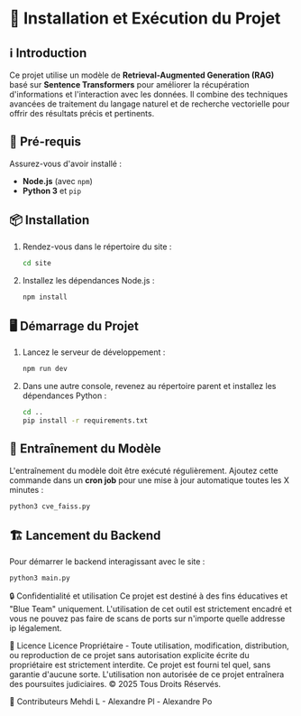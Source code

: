 # 🚀 Installation et Exécution du Projet

## ℹ️ Introduction
Ce projet utilise un modèle de **Retrieval-Augmented Generation (RAG)** basé sur **Sentence Transformers** pour améliorer la récupération d'informations et l'interaction avec les données. Il combine des techniques avancées de traitement du langage naturel et de recherche vectorielle pour offrir des résultats précis et pertinents.

## 📁 Pré-requis
Assurez-vous d'avoir installé :
- **Node.js** (avec `npm`)
- **Python 3** et `pip`

## 📦 Installation

1. Rendez-vous dans le répertoire du site :
   ```sh
   cd site
   ```
2. Installez les dépendances Node.js :
   ```sh
   npm install
   ```

## 🖥️ Démarrage du Projet

1. Lancez le serveur de développement :
   ```sh
   npm run dev
   ```
2. Dans une autre console, revenez au répertoire parent et installez les dépendances Python :
   ```sh
   cd ..
   pip install -r requirements.txt
   ```

## 📡 Entraînement du Modèle
L'entraînement du modèle doit être exécuté régulièrement. Ajoutez cette commande dans un **cron job** pour une mise à jour automatique toutes les X minutes :
```sh
python3 cve_faiss.py
```

## 🏗️ Lancement du Backend

Pour démarrer le backend interagissant avec le site :
```sh
python3 main.py
```


🔒 Confidentialité et utilisation
Ce projet est destiné à des fins éducatives et "Blue Team" uniquement. L'utilisation de cet outil est strictement encadré et vous ne pouvez pas faire de scans de ports sur n'importe quelle addresse ip légalement. 

📝 Licence
Licence Propriétaire - Toute utilisation, modification, distribution, ou reproduction de ce projet sans autorisation explicite écrite du propriétaire est strictement interdite. Ce projet est fourni tel quel, sans garantie d'aucune sorte. L'utilisation non autorisée de ce projet entraînera des poursuites judiciaires. © 2025 Tous Droits Réservés.

👥 Contributeurs
Mehdi L - Alexandre Pl - Alexandre Po
